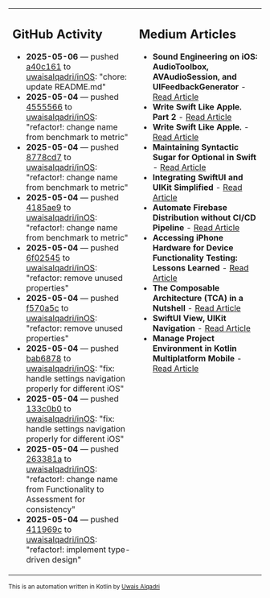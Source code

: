 <table>
<tr>
<td valign="top" width="50%">
        
## GitHub Activity
           
- **2025-05-06** — pushed [a40c161](https://github.com/uwaisalqadri/inOS/commits/a40c1615526b7d3eda38762a5d59e350f3202a38) to [uwaisalqadri/inOS](https://github.com/uwaisalqadri/inOS): "chore: update README.md"
- **2025-05-04** — pushed [4555566](https://github.com/uwaisalqadri/inOS/commits/45555660ff566fc107aacd9f8787c98e30d6e6b5) to [uwaisalqadri/inOS](https://github.com/uwaisalqadri/inOS): "refactor!: change name from benchmark to metric"
- **2025-05-04** — pushed [8778cd7](https://github.com/uwaisalqadri/inOS/commits/8778cd769c7ca67fb602aa5ae5cc1cef4aa78b5c) to [uwaisalqadri/inOS](https://github.com/uwaisalqadri/inOS): "refactor!: change name from benchmark to metric"
- **2025-05-04** — pushed [4185ae9](https://github.com/uwaisalqadri/inOS/commits/4185ae962c712384fbfd9c2b33ef58afe268c6d7) to [uwaisalqadri/inOS](https://github.com/uwaisalqadri/inOS): "refactor!: change name from benchmark to metric"
- **2025-05-04** — pushed [6f02545](https://github.com/uwaisalqadri/inOS/commits/6f025453e535a3b333e5ece980c65f50ac271501) to [uwaisalqadri/inOS](https://github.com/uwaisalqadri/inOS): "refactor: remove unused properties"
- **2025-05-04** — pushed [f570a5c](https://github.com/uwaisalqadri/inOS/commits/f570a5c164835c5ff102b3e32d4801e10e3e22f2) to [uwaisalqadri/inOS](https://github.com/uwaisalqadri/inOS): "refactor: remove unused properties"
- **2025-05-04** — pushed [bab6878](https://github.com/uwaisalqadri/inOS/commits/bab68780c27af46ec038e11c15859ebed4a75308) to [uwaisalqadri/inOS](https://github.com/uwaisalqadri/inOS): "fix: handle settings navigation properly for different iOS"
- **2025-05-04** — pushed [133c0b0](https://github.com/uwaisalqadri/inOS/commits/133c0b0b102ddab59d6c88658ca9d3471cb657da) to [uwaisalqadri/inOS](https://github.com/uwaisalqadri/inOS): "fix: handle settings navigation properly for different iOS"
- **2025-05-04** — pushed [263381a](https://github.com/uwaisalqadri/inOS/commits/263381ad3362383cb479f87cdd7c280e1d0ba73d) to [uwaisalqadri/inOS](https://github.com/uwaisalqadri/inOS): "refactor!: change name from Functionality to Assessment for consistency"
- **2025-05-04** — pushed [411969c](https://github.com/uwaisalqadri/inOS/commits/411969cf921ca3b22d5440550bc23c110c75fdba) to [uwaisalqadri/inOS](https://github.com/uwaisalqadri/inOS): "refactor!: implement type-driven design"
            
</td>
        
<td valign="top" width="50%">
        
## Medium Articles
            
- **Sound Engineering on iOS: AudioToolbox, AVAudioSession, and UIFeedbackGenerator** - [Read Article](https://medium.com/@uwaisalqadri/sound-engineering-on-ios-audiotoolbox-avaudiosession-and-uifeedbackgenerator-7ecee15db93a?source=rss-e28d558666f9------2)
- **Write Swift Like Apple. Part 2** - [Read Article](https://medium.com/@uwaisalqadri/write-swift-like-apple-part-2-44e025e51824?source=rss-e28d558666f9------2)
- **Write Swift Like Apple.** - [Read Article](https://medium.com/@uwaisalqadri/write-swift-like-apple-4c4331cf140c?source=rss-e28d558666f9------2)
- **Maintaining Syntactic Sugar for Optional in Swift** - [Read Article](https://medium.com/@uwaisalqadri/maintaining-syntactic-sugar-for-optional-in-swift-dfb7f9019fba?source=rss-e28d558666f9------2)
- **Integrating SwiftUI and UIKit Simplified** - [Read Article](https://medium.com/@uwaisalqadri/seamlessly-bridging-swiftui-and-uikit-a-practical-approach-f7cb8d2f6f11?source=rss-e28d558666f9------2)
- **Automate Firebase Distribution without CI/CD Pipeline** - [Read Article](https://medium.com/@uwaisalqadri/automate-firebase-distribution-89cb261fd860?source=rss-e28d558666f9------2)
- **Accessing iPhone Hardware for Device Functionality Testing: Lessons Learned** - [Read Article](https://medium.com/@uwaisalqadri/accessing-iphone-hardware-for-device-functionality-testing-lessons-learned-5d81676082d8?source=rss-e28d558666f9------2)
- **The Composable Architecture (TCA) in a Nutshell** - [Read Article](https://medium.com/@uwaisalqadri/the-composable-architecture-tca-in-a-nutshell-3c574708542c?source=rss-e28d558666f9------2)
- **SwiftUI View, UIKit Navigation** - [Read Article](https://medium.com/@uwaisalqadri/swiftui-view-uikit-navigation-74aa22fc0e0?source=rss-e28d558666f9------2)
- **Manage Project Environment in Kotlin Multiplatform Mobile** - [Read Article](https://medium.com/@uwaisalqadri/manage-project-environment-in-kotlin-multiplatform-mobile-528847c3bfc5?source=rss-e28d558666f9------2)
            
</td>
</tr>
</table>
        
<sub>This is an automation written in Kotlin by <a href="https://uwais.framer.website/">Uwais Alqadri</a></sub>